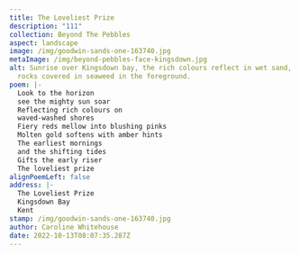 ```yaml
---
title: The Loveliest Prize
description: "111"
collection: Beyond The Pebbles
aspect: landscape
image: /img/goodwin-sands-one-163740.jpg
metaImage: /img/beyond-pebbles-face-kingsdown.jpg
alt: Sunrise over Kingsdown bay, the rich colours reflect in wet sand, chalk
  rocks covered in seaweed in the foreground.
poem: |-
  Look to the horizon 
  see the mighty sun soar
  Reflecting rich colours on
  waved-washed shores
  Fiery reds mellow into blushing pinks
  Molten gold softens with amber hints
  The earliest mornings
  and the shifting tides
  Gifts the early riser 
  The loveliest prize
alignPoemLeft: false
address: |-
  The Loveliest Prize
  Kingsdown Bay
  Kent
stamp: /img/goodwin-sands-one-163740.jpg
author: Caroline Whitehouse
date: 2022-10-13T08:07:35.287Z
---
```

